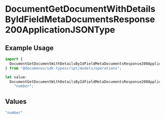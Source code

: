 # DocumentGetDocumentWithDetailsByIdFieldMetaDocumentsResponse200ApplicationJSONType

## Example Usage

```typescript
import {
  DocumentGetDocumentWithDetailsByIdFieldMetaDocumentsResponse200ApplicationJSONType,
} from "@documenso/sdk-typescript/models/operations";

let value:
  DocumentGetDocumentWithDetailsByIdFieldMetaDocumentsResponse200ApplicationJSONType =
    "number";
```

## Values

```typescript
"number"
```